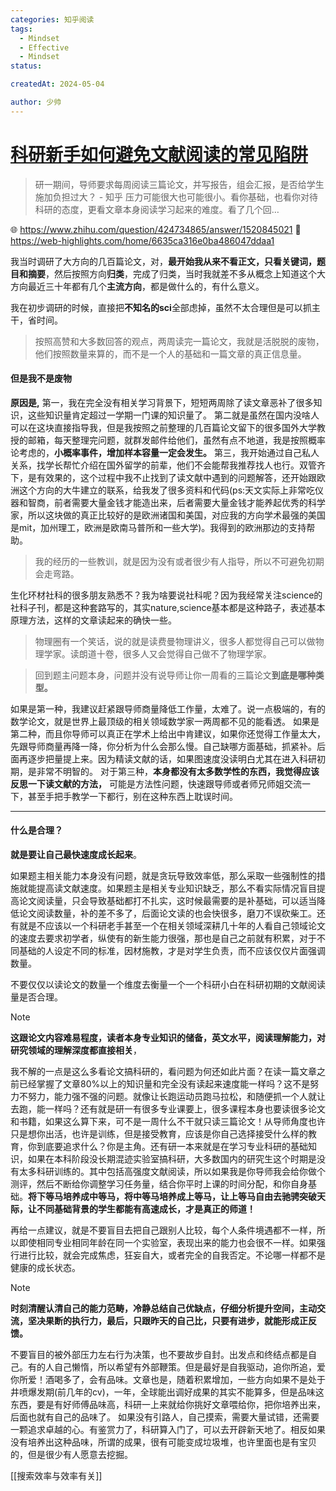 ```yaml
---
categories: 知乎阅读
tags:
  - Mindset
  - Effective
  - Mindset
status: 

createdAt: 2024-05-04

author: 少帅
---
```

# [科研新手如何避免文献阅读的常见陷阱](../../../01认知科学/合理归类.md)
> 研一期间，导师要求每周阅读三篇论文，并写报告，组会汇报，是否给学生施加负担过大？ - 知乎
>压力可能很大也可能很小。看你基础，也看你对待科研的态度，更看文章本身阅读学习起来的难度。看了几个回…

🌐 https://www.zhihu.com/question/424734865/answer/1520845021
🔗 https://web-highlights.com/home/6635ca316e0ba486047ddaa1

 我当时调研了大方向的几百篇论文，对，**最开始我从来不看正文，只看关键词，题目和摘要**，然后按照方向**归类**，完成了归类，当时我就差不多从概念上知道这个大方向最近三十年都有几个**主流方向**，都是做什么的，有什么意义。

我在初步调研的时候，直接把**不知名的sci**全部虑掉，虽然不太合理但是可以抓主干，省时间。


 >按照高赞和大多数回答的观点，两周读完一篇论文，我就是活脱脱的废物，他们按照数量来算的，而不是一个人的基础和一篇文章的真正信息量。


#### 但是我不是废物

**原因是,** 第一，我在完全没有相关学习背景下，短短两周除了读文章恶补了很多知识，这些知识量肯定超过一学期一门课的知识量了。
第二就是虽然在国内没啥人可以在这块直接指导我，但是我按照之前整理的几百篇论文留下的很多国外大学教授的邮箱，每天整理完问题，就群发邮件给他们，虽然有点不地道，我是按照概率论考虑的，**小概率事件，增加样本容量一定会发生。**
第三，我开始通过自己私人关系，找学长帮忙介绍在国外留学的前辈，他们不会能帮我推荐找人也行。双管齐下，是有效果的，这个过程中我不止找到了读文献中遇到的问题解答，还开始跟欧洲这个方向的大牛建立的联系，给我发了很多资料和代码(ps:天文实际上非常吃仪器和智商，前者需要大量金钱才能造出来，后者需要大量金钱才能养起优秀的科学家，所以这块做的真正比较好的是欧洲诸国和美国，对应我的方向学术最强的美国是mit，加州理工，欧洲是欧南马普所和一些大学)。我得到的欧洲那边的支持帮助。

> 我的经历的一些教训，就是因为没有或者很少有人指导，所以不可避免初期会走弯路。

生化环材社科的很多朋友熟悉不？我为啥要说社科呢？因为我经常关注science的社科子刊，都是这种套路写的，其实nature,science基本都是这种路子，表述基本原理方法，这样的文章读起来的确快一些。


> 物理圈有一个笑话，说的就是读费曼物理讲义，很多人都觉得自己可以做物理学家。读朗道十卷，很多人又会觉得自己做不了物理学家。

> 回到题主问题本身，问题并没有说导师让你一周看的三篇论文**到底是哪种类型。**

如果是第一种，我建议赶紧跟导师商量降低工作量，太难了。说一点极端的，有的数学论文，就是世界上最顶级的相关领域数学家一两周都不见的能看透。
如果是第二种，而且你导师可以真正在学术上给出中肯建议，如果你还觉得工作量太大，先跟导师商量再降一降，你分析为什么会那么慢。自己缺哪方面基础，抓紧补。后面再逐步把量提上来。因为精读文献的话，如果图速度没读明白尤其在进入科研初期，是非常不明智的。
对于第三种，**本身都没有太多数学性的东西，我觉得应该反思一下读文献的方法，** 可能是方法性问题，快速跟导师或者师兄师姐交流一下，甚至手把手教学一下都行，别在这种东西上耽误时间。
******

#### 什么是合理？
**就是要让自己最快速度成长起来**。

如果题主相关能力本身没有问题，就是贪玩导致效率低，那么采取一些强制性的措施就能提高读文献速度。如果题主是相关专业知识缺乏，那么不看实际情况盲目提高论文阅读量，只会导致基础都打不扎实，这时候最需要的是补基础，可以适当降低论文阅读数量，补的差不多了，后面论文读的也会快很多，磨刀不误砍柴工。还有就是不应该以一个科研老手甚至一个在相关领域深耕几十年的人看自己领域论文的速度去要求初学者，纵使有的新生能力很强，那也是自己之前就有积累，对于不同基础的人设定不同的标准，因材施教，才是对学生负责，而不应该仅仅片面强调数量。

不要仅仅以读论文的数量一个维度去衡量一个一个科研小白在科研初期的文献阅读量是否合理。
>[!note]
>**这跟论文内容难易程度，读者本身专业知识的储备，英文水平，阅读理解能力，对研究领域的理解深度都直接相关**，

我不解的一点是这么多看论文搞科研的，看问题为何还如此片面？在读一篇文章之前已经掌握了文章80%以上的知识量和完全没有读起来速度能一样吗？这不是努力不努力，能力强不强的问题。就像让长跑运动员跑马拉松，和随便抓一个人就让去跑，能一样吗？还有就是研一有很多专业课要上，很多课程本身也要读很多论文和书籍，如果这么算下来，可不是一周什么不干就只读三篇论文！从导师角度也许只是想你出活，也许是训练，但是接受教育，应该是你自己选择接受什么样的教育，你到底要追求什么？你是主角。还有研一本来就是在学习专业科研的基础知识，如果在本科阶段没长期混迹实验室搞科研，大多数国内的研究生这个时期是没有太多科研训练的。其中包括高强度文献阅读，所以如果我是你导师我会给你做个测评，然后不断给你调整学习任务量，结合你平时上课的时间分配，和你自身基础。**将下等马培养成中等马，将中等马培养成上等马，让上等马自由去驰骋突破天际，让不同基础背景的学生都能有高速成长，才是真正的师道！**

再给一点建议，就是不要盲目去把自己跟别人比较，每个人条件境遇都不一样，所以即使相同专业相同年龄在同一个实验室，表现出来的能力也会很不一样。如果强行进行比较，就会完成焦虑，狂妄自大，或者完全的自我否定。不论哪一样都不是健康的成长状态。

> [!note]
> **时刻清醒认清自己的能力范畴，冷静总结自己优缺点，仔细分析提升空间，主动交流，坚决果断的执行力，最后，只跟昨天的自己比，只要有进步，就能形成正反馈。** 

不要盲目的被外部压力左右行为决策，也不要故步自封。出发点和终结点都是自己。有的人自己懒惰，所以希望有外部鞭策。但是最好是自我驱动，追你所追，爱你所爱！酒喝多了，会有品味。文章也是，随着积累增加，一些方向如果不是处于井喷爆发期(前几年的cv)，一年，全球能出调好成果的其实不能算多，但是品味这东西，要是有好师傅品味高，科研一上来就给你挑好文章喂给你，把你培养出来，后面也就有自己的品味了。
如果没有引路人，自己摸索，需要大量试错，还需要一颗追求卓越的心。有鉴赏力了，科研算入门了，可以去开辟新天地了。相反如果没有培养出这种品味，所谓的成果，很有可能变成垃圾堆，也许里面也是有宝贝的，但是很少有人愿意去挖掘。



[[搜索效率与效率有关]]


